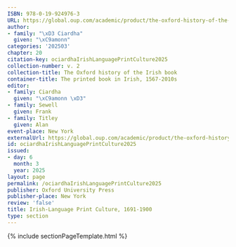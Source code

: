 ```yaml
---
ISBN: 978-0-19-924976-3
URL: https://global.oup.com/academic/product/the-oxford-history-of-the-irish-book-volume-ii-9780199249763?cc=ge&lang=3n#
author:
- family: "\xD3 Ciardha"
  given: "\xC9amonn"
categories: '202503'
chapter: 20
citation-key: ociardhaIrishLanguagePrintCulture2025
collection-number: v. 2
collection-title: The Oxford history of the Irish book
container-title: The printed book in Irish, 1567-2010s
editor:
- family: Ciardha
  given: "\xC9amonn \xD3"
- family: Sewell
  given: Frank
- family: Titley
  given: Alan
event-place: New York
externalUrl: https://global.oup.com/academic/product/the-oxford-history-of-the-irish-book-volume-ii-9780199249763?cc=ge&lang=3n#
id: ociardhaIrishLanguagePrintCulture2025
issued:
- day: 6
  month: 3
  year: 2025
layout: page
permalink: /ociardhaIrishLanguagePrintCulture2025
publisher: Oxford University Press
publisher-place: New York
review: 'false'
title: Irish-Language Print Culture, 1691-1900
type: section
---
```

{% include sectionPageTemplate.html %}